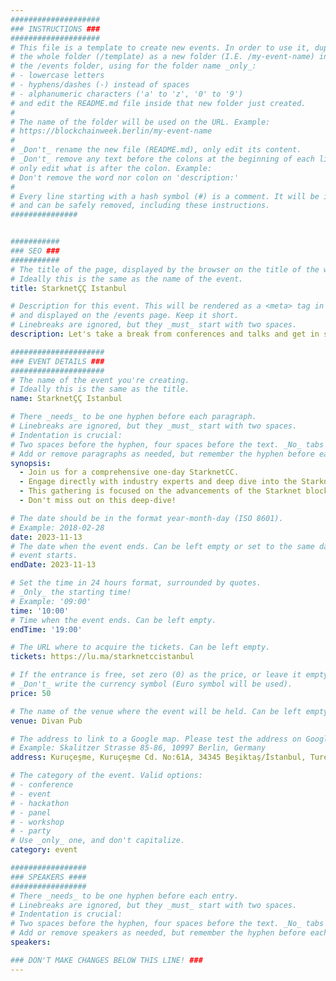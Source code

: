 ```yaml
---
####################
### INSTRUCTIONS ###
####################
# This file is a template to create new events. In order to use it, duplicate
# the whole folder (/template) as a new folder (I.E. /my-event-name) inside of
# the /events folder, using for the folder name _only_:
# - lowercase letters
# - hyphens/dashes (-) instead of spaces
# - alphanumeric characters ('a' to 'z', '0' to '9')
# and edit the README.md file inside that new folder just created.
#
# The name of the folder will be used on the URL. Example:
# https://blockchainweek.berlin/my-event-name
#
# _Don't_ rename the new file (README.md), only edit its content.
# _Don't_ remove any text before the colons at the beginning of each line,
# only edit what is after the colon. Example:
# Don't remove the word nor colon on 'description:'
#
# Every line starting with a hash symbol (#) is a comment. It will be ignored
# and can be safely removed, including these instructions.
###############


###########
### SEO ###
###########
# The title of the page, displayed by the browser on the title of the window.
# Ideally this is the same as the name of the event.
title: StarknetÇÇ Istanbul

# Description for this event. This will be rendered as a <meta> tag in the HTML,
# and displayed on the /events page. Keep it short.
# Linebreaks are ignored, but they _must_ start with two spaces.
description: Let's take a break from conferences and talks and get in some movement in honor of code security.​​

#####################
### EVENT DETAILS ###
#####################
# The name of the event you're creating.
# Ideally this is the same as the title.
name: StarknetÇÇ Istanbul

# There _needs_ to be one hyphen before each paragraph.
# Linebreaks are ignored, but they _must_ start with two spaces.
# Indentation is crucial:
# Two spaces before the hyphen, four spaces before the text. _No_ tabs allowed.
# Add or remove paragraphs as needed, but remember the hyphen before each entry.
synopsis:
  - Join us for a comprehensive one-day StarknetCC.
  - Engage directly with industry experts and deep dive into the Starknet architecture, participate in developer tutorials and workshops, and hear from our leading ecosystem projects on their latest products and updates.
  - ​This gathering is focused on the advancements of the Starknet blockchain and its promise & future for scaling Ethereum.
  - Don't miss out on this deep-dive!

# The date should be in the format year-month-day (ISO 8601).
# Example: 2018-02-28
date: 2023-11-13
# The date when the event ends. Can be left empty or set to the same day the
# event starts.
endDate: 2023-11-13

# Set the time in 24 hours format, surrounded by quotes.
# _Only_ the starting time!
# Example: '09:00'
time: '10:00'
# Time when the event ends. Can be left empty.
endTime: '19:00'

# The URL where to acquire the tickets. Can be left empty.
tickets: https://lu.ma/starknetccistanbul

# If the entrance is free, set zero (0) as the price, or leave it empty.
# _Don't_ write the currency symbol (Euro symbol will be used).
price: 50

# The name of the venue where the event will be held. Can be left empty.
venue: Divan Pub

# The address to link to a Google map. Please test the address on Google Maps.
# Example: Skalitzer Strasse 85-86, 10997 Berlin, Germany
address: Kuruçeşme, Kuruçeşme Cd. No:61A, 34345 Beşiktaş/İstanbul, Turecko

# The category of the event. Valid options:
# - conference
# - event
# - hackathon
# - panel
# - workshop
# - party
# Use _only_ one, and don't capitalize.
category: event

#################
### SPEAKERS ####
#################
# There _needs_ to be one hyphen before each entry.
# Linebreaks are ignored, but they _must_ start with two spaces.
# Indentation is crucial:
# Two spaces before the hyphen, four spaces before the text. _No_ tabs allowed.
# Add or remove speakers as needed, but remember the hyphen before each entry.
speakers:

### DON'T MAKE CHANGES BELOW THIS LINE! ###
---
```


<!-- ### DON'T MAKE CHANGES BELOW THIS LINE! ### -->

<Event-Content/>
